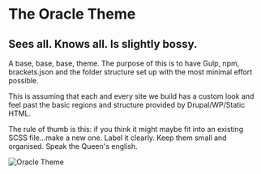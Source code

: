 # The Oracle Theme

## Sees all. Knows all. Is slightly bossy.

A base, base, base, theme. The purpose of this is to have Gulp, npm, brackets.json and the folder structure set up with the most minimal effort possible.

This is assuming that each and every site we build has a custom look and feel past the basic regions and structure provided by Drupal/WP/Static HTML.

The rule of thumb is this: if you think it might maybe fit into an existing SCSS file...make a new one. Label it clearly. Keep them small and organised. Speak the Queen's english.

![Oracle Theme](https://cdn.rawgit.com/fgiesy/oracle-1.2/master/img/base/oracle.jpg)
